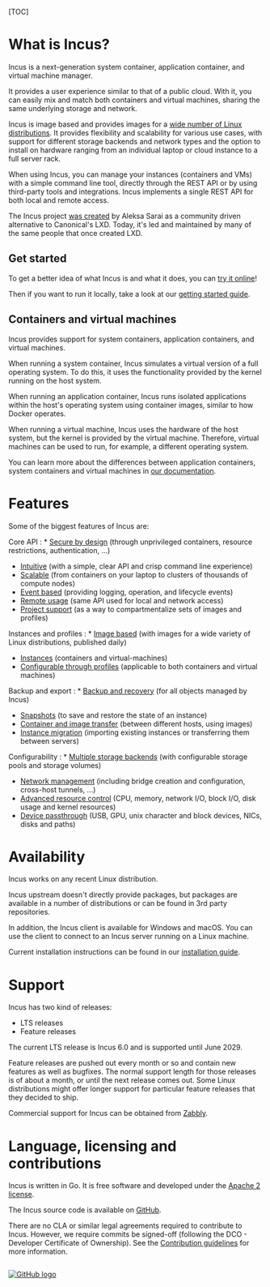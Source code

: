 [TOC]

# What is Incus?
Incus is a next-generation system container, application container, and virtual machine manager.

It provides a user experience similar to that of a public cloud. With it, you can easily mix and match both containers and virtual machines, sharing the same underlying storage and network.

Incus is image based and provides images for a [wide number of Linux distributions](https://images.linuxcontainers.org). It provides flexibility and scalability for various use cases, with support for different storage backends and network types and the option to install on hardware ranging from an individual laptop or cloud instance to a full server rack.

When using Incus, you can manage your instances (containers and VMs) with a simple command line tool, directly through the REST API or by using third-party tools and integrations. Incus implements a single REST API for both local and remote access.

The Incus project [was created](/incus/announcement/) by Aleksa Sarai as a community driven alternative to Canonical's LXD.
Today, it's led and maintained by many of the same people that once created LXD.

## Get started
To get a better idea of what Incus is and what it does, you can [try it online](/incus/try-it/)!

Then if you want to run it locally, take a look at our [getting started guide](/incus/docs/main/tutorial/first_steps/).

## Containers and virtual machines
Incus provides support for system containers, application containers, and virtual machines.

When running a system container, Incus simulates a virtual version of a full operating system. To do this, it uses the functionality provided by the kernel running on the host system.

When running an application container, Incus runs isolated applications within the host's operating system using container images, similar to how Docker operates.

When running a virtual machine, Incus uses the hardware of the host system, but the kernel is provided by the virtual machine. Therefore, virtual machines can be used to run, for example, a different operating system.

You can learn more about the differences between application containers, system containers and virtual machines in [our documentation](/incus/docs/main/explanation/containers_and_vms/).

# Features
Some of the biggest features of Incus are:

Core API
: * [Secure by design](/incus/docs/main/security) (through unprivileged containers, resource restrictions, authentication, ...)
  * [Intuitive](/incus/docs/main/rest-api) (with a simple, clear API and crisp command line experience)
  * [Scalable](/incus/docs/main/clustering) (from containers on your laptop to clusters of thousands of compute nodes)
  * [Event based](/incus/docs/main/events) (providing logging, operation, and lifecycle events)
  * [Remote usage](/incus/docs/main/remotes) (same API used for local and network access)
  * [Project support](/incus/docs/main/projects) (as a way to compartmentalize sets of images and profiles)

Instances and profiles
: * [Image based](https://images.linuxcontainers.org) (with images for a wide variety of Linux distributions, published daily)
  * [Instances](/incus/docs/main/instances) (containers and virtual-machines)
  * [Configurable through profiles](/incus/docs/main/profiles) (applicable to both containers and virtual machines)

Backup and export
: * [Backup and recovery](/incus/docs/main/backup) (for all objects managed by Incus)
  * [Snapshots](/incus/docs/main/reference/instance_options/#snapshot-scheduling-and-configuration) (to save and restore the state of an instance)
  * [Container and image transfer](/incus/docs/main/image-handling) (between different hosts, using images)
  * [Instance migration](/incus/docs/main/migration) (importing existing instances or transferring them between servers)

Configurability
: * [Multiple storage backends](/incus/docs/main/explanation/storage/) (with configurable storage pools and storage volumes)
  * [Network management](/incus/docs/main/explanation/networks/) (including bridge creation and configuration, cross-host tunnels, ...)
  * [Advanced resource control](/incus/docs/main/reference/instance_options/#resource-limits) (CPU, memory, network I/O, block I/O, disk usage and kernel resources)
  * [Device passthrough](/incus/docs/main/reference/devices/) (USB, GPU, unix character and block devices, NICs, disks and paths)


# Availability
Incus works on any recent Linux distribution.

Incus upstream doesn't directly provide packages, but packages are available in a number of distributions or can be found in 3rd party repositories.

In addition, the Incus client is available for Windows and macOS. You can use the client to connect to an Incus server running on a Linux machine.

Current installation instructions can be found in our [installation guide](/incus/docs/main/installing/).

# Support
Incus has two kind of releases:

 * LTS releases
 * Feature releases

The current LTS release is Incus 6.0 and is supported until June 2029.

Feature releases are pushed out every month or so and contain new features as well as bugfixes.
The normal support length for those releases is of about a month, or until the next release comes out.
Some Linux distributions might offer longer support for particular feature releases that they decided to ship.

Commercial support for Incus can be obtained from [Zabbly](https://zabbly.com/incus).

# Language, licensing and contributions
Incus is written in Go. It is free software and developed under the [Apache 2 license](https://www.apache.org/licenses/LICENSE-2.0).

The Incus source code is available on [GitHub](https://github.com/lxc/incus).

There are no CLA or similar legal agreements required to contribute to Incus. However, we require commits be signed-off (following the DCO - Developer Certificate of Ownership). See the [Contribution guidelines](/incus/docs/main/contributing/) for more information.

[<img src="/static/img/GitHub_Logo.png" alt="GitHub logo" style="display:block;float:none;margin-left:auto;margin-right:auto;padding:1em 0;max-height:120px"/>](https://github.com/lxc/incus)
